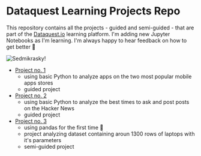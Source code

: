 # Dataquest Learning Projects Repo

This repository contains all the projects - guided and semi-guided - that are part of the [Dataquest.io](https://dataquest.io) learning platform. I'm adding new Jupyter Notebooks as I'm learning. I'm always happy to hear feedback on how to get better 🙏


![Sedmikrasky!](https://gfycat.com/limitedminiatureafricangoldencat)


- [Project no. 1](https://github.com/Pav-Ini/DataQuest/tree/main/01%20Profitable%20Apps) 
  - using basic Python to analyze apps on the two most popular mobile apps stores
  - guided project
- [Project no. 2](https://github.com/Pav-Ini/DataQuest/tree/main/02%20Hacker%20News)
  - using basic Python to analyze the best times to ask and post posts on the Hacker News
  - guided project
- [Project no. 3](https://github.com/Pav-Ini/DataQuest/tree/main/03%20Laptops)
  - using pandas for the first time 🐼
  - project analyzing dataset containing aroun 1300 rows of laptops with it's parameters
  - semi-guided project
